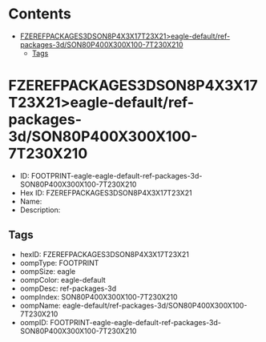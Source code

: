 



Contents
========

* [FZEREFPACKAGES3DSON8P4X3X17T23X21>eagle-default/ref-packages-3d/SON80P400X300X100-7T230X210](#fzerefpackages3dson8p4x3x17t23x21eagle-defaultref-packages-3dson80p400x300x100-7t230x210)
	* [Tags](#tags)

# FZEREFPACKAGES3DSON8P4X3X17T23X21>eagle-default/ref-packages-3d/SON80P400X300X100-7T230X210

- ID: FOOTPRINT-eagle-eagle-default-ref-packages-3d-SON80P400X300X100-7T230X210
- Hex ID: FZEREFPACKAGES3DSON8P4X3X17T23X21
- Name: 
- Description: 

## Tags

- hexID: FZEREFPACKAGES3DSON8P4X3X17T23X21
- oompType: FOOTPRINT
- oompSize: eagle
- oompColor: eagle-default
- oompDesc: ref-packages-3d
- oompIndex: SON80P400X300X100-7T230X210
- oompName: eagle-default/ref-packages-3d/SON80P400X300X100-7T230X210
- oompID: FOOTPRINT-eagle-eagle-default-ref-packages-3d-SON80P400X300X100-7T230X210
